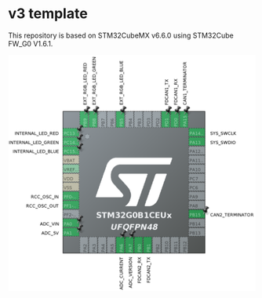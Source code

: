 # v3 template

This repository is based on STM32CubeMX v6.6.0 using STM32Cube FW_G0 V1.6.1.

<img src="Assets/stm32cubemx.png" alt="drawing">

